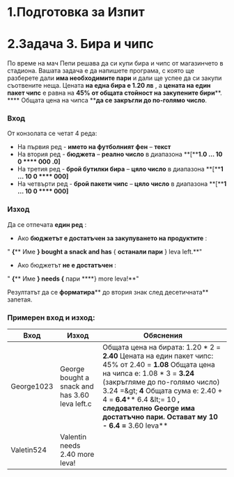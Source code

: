 ﻿# 1.Подготовка за Изпит

# 2.Задача 3. Бира и чипс

По време на мач Пепи решава да си купи бира и чипс от магазинчето в стадиона. Вашата задача е да напишете програма, с която ще разберете дали **има необходимите пари** и дали ще успее да си закупи съотвените неща. Цената **на една бира е 1.20 лв** , а **цената на един пакет чипс** е равна на **45% от общата стойност на закупените бири****. **** Общата цена на чипса ****да се закръгли до по-голямо число**.

### **Вход**

От конзолата се четат 4 реда:

- На първия ред - **името на футболният фен** – **текст**
- На втория ред - **бюджета**  – **реално число** в диапазона **[****1.0 ****… 10**** 0 **** 000 ****.0****]**
- На третия ред - **брой бутилки бира** – **цяло число** в диапазона **[****1 ****… 10**** 0 **** 000]**
- На четвърти ред - **брой пакети чипс** – **цяло число** в диапазона **[****1 ****… 10**** 0 **** 000]**

### Изход

Да се отпечата **един ред** :

- Ако **бюджетът е достатъчен за закупуването на продуктите** :

 &quot; **{**** Име ****} bought a snack and has**** { ****останали пари**** } leva left.**&quot;

- Ако бюджетът **не е достатъчен** :

&quot; **{**** Име ****} needs {**** пари ****} more leva!**&quot;

Резултатът да се **форматира**** до втория знак след десетичната** запетая.

### Примерен вход и изход:

| **Вход** | **Изход** | **Обяснения** |
| --- | --- | --- |
| George1023 | George bought a snack and has 3.60 leva left.с | Общата цена на бирата: 1.20 \* 2 = **2.40** Цената на един пакет чипс:  45% от 2.40 = **1.08** Общата цена на чипса е: 1.08 \* 3 = **3.24** (закръгляме до по-голямо число) 3.24 =\&gt; **4** Общата сума е: 2.40 + 4 = **6.4**** 6.4 \&lt;= 10 **, следователно George има достатъчно пари. Остават му 10 - 6.4 =** 3.60 leva** |
| Valetin524 | Valentin needs 2.40 more leva! |   |
